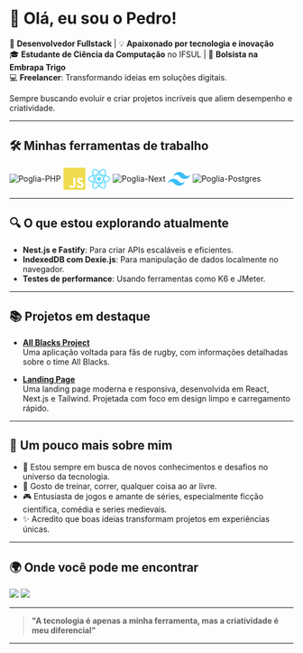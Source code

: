 # 👋 Olá, eu sou o Pedro!  

🚀 **Desenvolvedor Fullstack** | 💡 **Apaixonado por tecnologia e inovação**  
🎓 **Estudante de Ciência da Computação** no IFSUL | 💼 **Bolsista na Embrapa Trigo**  
💻 **Freelancer**: Transformando ideias em soluções digitais.  

Sempre buscando evoluir e criar projetos incríveis que aliem desempenho e criatividade.  

---

## 🛠️ **Minhas ferramentas de trabalho**  
<div style="display: inline_block">
  <img align="center" alt="Poglia-PHP" height="40" width="40" src="https://cdn.jsdelivr.net/gh/devicons/devicon/icons/php/php-plain.svg" />
  <img align="center" alt="Poglia-Js" height="40" width="40" src="https://raw.githubusercontent.com/devicons/devicon/master/icons/javascript/javascript-plain.svg">
  <img align="center" alt="Poglia-React" height="40" width="40" src="https://raw.githubusercontent.com/devicons/devicon/master/icons/react/react-original.svg">
  <img align="center" alt="Poglia-Next" height="40" width="40" src="https://cdn.jsdelivr.net/gh/devicons/devicon/icons/nextjs/nextjs-original.svg">
  <img align="center" alt="Poglia-Tailwind" height="40" width="40" src="https://raw.githubusercontent.com/devicons/devicon/master/icons/tailwindcss/tailwindcss-original.svg">
  <img align="center" alt="Poglia-Postgres" height="40" width="40" src="https://cdn.jsdelivr.net/gh/devicons/devicon/icons/postgresql/postgresql-original.svg" />
</div>

---

## 🔍 **O que estou explorando atualmente**
- **Nest.js e Fastify**: Para criar APIs escaláveis e eficientes.
- **IndexedDB com Dexie.js**: Para manipulação de dados localmente no navegador.
- **Testes de performance**: Usando ferramentas como K6 e JMeter.

---

## 📚 **Projetos em destaque**
- **[All Blacks Project](https://github.com/Poglia/allblacksproject)**  
  Uma aplicação voltada para fãs de rugby, com informações detalhadas sobre o time All Blacks.

- **[Landing Page](https://landing-page-next-react-tailwind.vercel.app/)**  
  Uma landing page moderna e responsiva, desenvolvida em React, Next.js e Tailwind. Projetada com foco em design limpo e carregamento rápido.

---

## 🌟 **Um pouco mais sobre mim**
- 🎯 Estou sempre em busca de novos conhecimentos e desafios no universo da tecnologia.  
- 💪 Gosto de treinar, correr, qualquer coisa ao ar livre.  
- 🎮 Entusiasta de jogos e amante de séries, especialmente ficção científica, comédia e series medievais.  
- ✨ Acredito que boas ideias transformam projetos em experiências únicas.  

---

## 🌍 **Onde você pode me encontrar**
<div>
  <a href="https://www.linkedin.com/in/pedropoglia" target="_blank"><img src="https://img.shields.io/badge/-LinkedIn-%230077B5?style=for-the-badge&logo=linkedin&logoColor=white" target="_blank"></a>
  <a href="https://instagram.com/pedropoglia" target="_blank"><img src="https://img.shields.io/badge/-Instagram-%23E4405F?style=for-the-badge&logo=instagram&logoColor=white" target="_blank"></a>
<!--  Não está funcionando  
  <a href="mailto:pedro.poglia@hotmail.com" target="_blank"><img src="https://img.shields.io/badge/-Outlook-0078D4?style=for-the-badge&logo=microsoft-outlook&logoColor=white" target="_blank"></a>
    <a href="mailto:pedro.poglia20@gmail.com" target="_blank"><img src="https://img.shields.io/badge/-Gmail-FF6347?style=for-the-badge&logo=gmail&logoColor=white" target="_blank"></a> -->
</div>

---

> **"A tecnologia é apenas a minha ferramenta, mas a criatividade é meu diferencial"**

---
